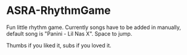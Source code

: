 # ASRA-RhythmGame

Fun little rhythm game. Currently songs have to be added in manually, default song is "Panini - Lil Nas X". 
Space to jump. 

Thumbs if you liked it, subs if you loved it.
